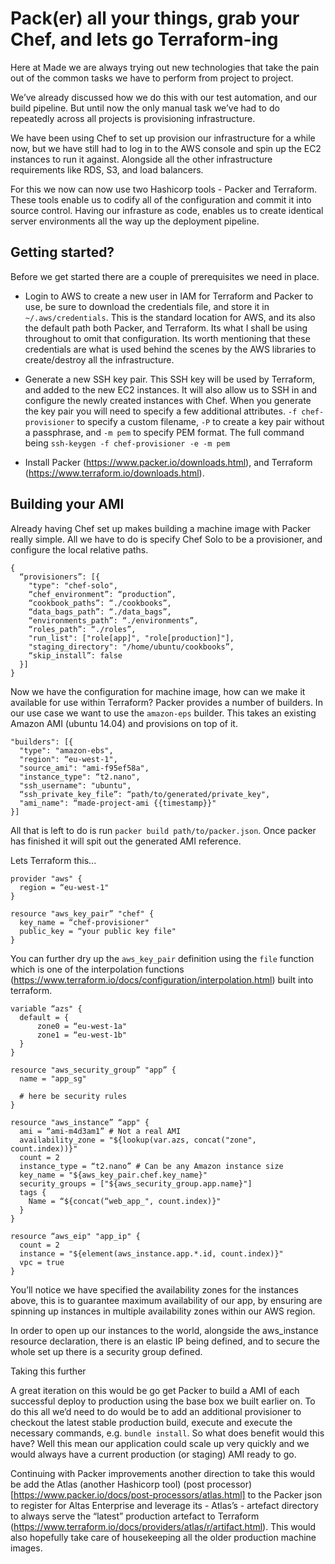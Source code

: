 # Pack(er) all your things, grab your Chef, and lets go Terraform-ing

Here at Made we are always trying out new technologies that take the pain out of the common tasks we have to perform from project to project.

We’ve already discussed how we do this with our test automation, and our build pipeline. But until now the only manual task we’ve had to do repeatedly across all projects is provisioning infrastructure.

We have been using Chef to set up provision our infrastructure for a while now, but we have still had to log in to the AWS console and spin up the EC2 instances to run it against. Alongside all the other infrastructure requirements like RDS, S3, and load balancers.

For this we now can now use two Hashicorp tools - Packer and Terraform. These tools enable us to codify all of the configuration and commit it into source control. Having our infrasture as code, enables us to create identical server environments all the way up the deployment pipeline.

## Getting started?

Before we get started there are a couple of prerequisites we need in place.

- Login to AWS to create a new user in IAM for Terraform and Packer to use, be sure to download the credentials file, and store it in `~/.aws/credentials`. This is the standard location for AWS, and its also the default path both Packer, and Terraform. Its what I shall be using throughout to omit that configuration. Its worth mentioning that these credentials are what is used behind the scenes by the AWS libraries to create/destroy all the infrastructure.

- Generate a new SSH key pair. This SSH key will be used by Terraform, and added to the new EC2 instances. It will also allow us to SSH in and configure the newly created instances with Chef. When you generate the key pair you will need to specify a few additional attributes. `-f chef-provisioner` to specify a custom filename, `-P` to create a key pair without a passphrase, and `-m pem` to specify PEM format. The full command being `ssh-keygen -f chef-provisioner -e -m pem`

- Install Packer (https://www.packer.io/downloads.html), and Terraform (https://www.terraform.io/downloads.html).

## Building your AMI

Already having Chef set up makes building a machine image with Packer really simple. All we have to do is specify Chef Solo to be a provisioner, and configure the local relative paths.

```
{
  “provisioners”: [{
    "type": "chef-solo",
    “chef_environment”: “production”,
    “cookbook_paths”: “./cookbooks”,
    “data_bags_path”: “./data_bags”,
    “environments_path”: “./environments”,
    “roles_path”: “./roles”,
    "run_list": ["role[app]", "role[production]"],
    "staging_directory": "/home/ubuntu/cookbooks”,
    “skip_install”: false
  }]
}
```

Now we have the configuration for machine image, how can we make it available for use within Terraform? Packer provides a number of builders. In our use case we want to use the `amazon-eps` builder. This takes an existing Amazon AMI (ubuntu 14.04) and provisions on top of it.

```
"builders": [{
  "type": "amazon-ebs",
  "region": “eu-west-1",
  "source_ami": "ami-f95ef58a",
  "instance_type": “t2.nano",
  "ssh_username": "ubuntu",
  “ssh_private_key_file”: “path/to/generated/private_key",
  "ami_name": “made-project-ami {{timestamp}}"
}]
```

All that is left to do is run `packer build path/to/packer.json`. Once packer has finished it will spit out the generated AMI reference.

Lets Terraform this...

```
provider "aws" {
  region = “eu-west-1"
}

resource "aws_key_pair” "chef" {
  key_name = “chef-provisioner"
  public_key = “your public key file"
}
```

You can further dry up the `aws_key_pair` definition using the `file` function which is one of the interpolation functions (https://www.terraform.io/docs/configuration/interpolation.html) built into terraform.

```
variable “azs" {
  default = {
      zone0 = “eu-west-1a"
      zone1 = “eu-west-1b"
  }
}

resource "aws_security_group” "app” {
  name = "app_sg"

  # here be security rules
}

resource "aws_instance” “app" {
  ami = “ami-m4d3am1” # Not a real AMI
  availability_zone = "${lookup(var.azs, concat("zone", count.index))}"
  count = 2
  instance_type = “t2.nano” # Can be any Amazon instance size
  key_name = "${aws_key_pair.chef.key_name}"
  security_groups = ["${aws_security_group.app.name}"]
  tags {
    Name = “${concat(“web_app_", count.index)}"
  }
}

resource “aws_eip" "app_ip" {
  count = 2
  instance = "${element(aws_instance.app.*.id, count.index)}"
  vpc = true
}
```

You’ll notice we have specified the availability zones for the instances above, this is to guarantee maximum availability of our app, by ensuring are spinning up instances in multiple availability zones within our AWS region.

In order to open up our instances to the world, alongside the aws_instance resource declaration, there is an elastic IP being defined, and to secure the whole set up there is a security group defined.

Taking this further

A great iteration on this would be go get Packer to build a AMI of each successful deploy to production using the base box we built earlier on. To do this all we’d need to do would be to add an additional provisioner to checkout the latest stable production build, execute and execute the necessary commands, e.g. `bundle install`. So what does benefit would this have? Well this mean our application could scale up very quickly and we would always have a current production (or staging) AMI ready to go.

Continuing with Packer improvements another direction to take this would be add the Atlas (another Hashicorp tool) (post processor)[https://www.packer.io/docs/post-processors/atlas.html] to the Packer json to register for Altas Enterprise and leverage its - Atlas’s - artefact directory to always serve the “latest” production artefact to Terraform (https://www.terraform.io/docs/providers/atlas/r/artifact.html). This would also hopefully take care of housekeeping all the older production machine images.
